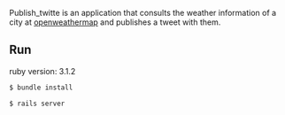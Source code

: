 
Publish_twitte is an application that consults the weather information of a city at [openweathermap](https://openweathermap.org/api) and publishes a tweet with them.

## Run

ruby version: 3.1.2

```bash
$ bundle install
```

```bash
$ rails server
```

